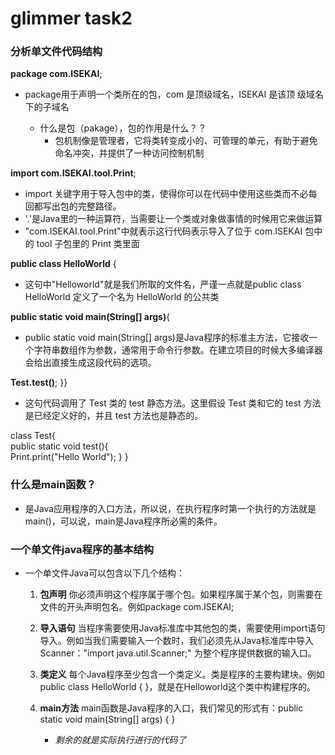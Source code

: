 # glimmer task2
### 分析单文件代码结构
**package com.ISEKAI**;   
 - package用于声明一个类所在的包，com 是顶级域名，ISEKAI 是该顶 级域名下的子域名  

     - 什么是包（pakage），包的作用是什么？？
        - 包机制像是管理者，它将类转变成小的、可管理的单元，有助于避免命名冲突，并提供了一种访问控制机制  

**import com.ISEKAI.tool.Print**;  
  - import 关键字用于导入包中的类，使得你可以在代码中使用这些类而不必每回都写出包的完整路径。
  - '.'是Java里的一种运算符，当需要让一个类或对象做事情的时候用它来做运算
  - "com.ISEKAI.tool.Print"中就表示这行代码表示导入了位于 com.ISEKAI 包中的 tool 子包里的 Print 类里面

**public class HelloWorld** {   

- 这句中"Helloworld"就是我们所取的文件名，严谨一点就是public class HelloWorld 定义了一个名为 HelloWorld 的公共类


**public static void main(String[] args)**{  

- public static void main(String[] args)是Java程序的标准主方法，它接收一个字符串数组作为参数，通常用于命令行参数。在建立项目的时候大多编译器会给出直接生成这段代码的选项。

**Test.test()**;  }}
- 这句代码调用了 Test 类的 test 静态方法。这里假设 Test 类和它的 test 方法是已经定义好的，并且 test 方法也是静态的。  

class Test{  
    public static void test(){  
        Print.print("Hello World");  } }
 
### 什么是main函数？ 
- 是Java应用程序的入口方法，所以说，在执行程序时第一个执行的方法就是main()，可以说，main是Java程序所必需的条件。
### 一个单文件java程序的基本结构
- 一个单文件Java可以包含以下几个结构：  
    1. **包声明** 你必须声明这个程序属于哪个包。如果程序属于某个包，则需要在文件的开头声明包名。例如package com.ISEKAI;
    2. **导入语句** 当程序需要使用Java标准库中其他包的类，需要使用import语句导入。例如当我们需要输入一个数时，我们必须先从Java标准库中导入Scanner："import java.util.Scanner;"
    为整个程序提供数据的输入口。
    3. **类定义** 每个Java程序至少包含一个类定义。类是程序的主要构建块。例如public class HelloWorld { }，就是在Helloworld这个类中构建程序的。
    4. **main方法** main函数是Java程序的入口，我们常见的形式有：public static void main(String[] args) { }  

        - *剩余的就是实际执行进行的代码了*


